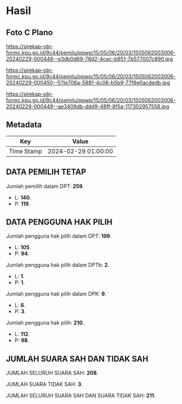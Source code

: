 # Hasil

## Foto C Plano

https://sirekap-obj-formc.kpu.go.id/9c44/pemilu/ppwp/15/05/06/20/03/1505062003006-20240229-000448--e3db0d69-78d2-4cac-b951-7b577007c890.jpg

https://sirekap-obj-formc.kpu.go.id/9c44/pemilu/ppwp/15/05/06/20/03/1505062003006-20240229-000450--511e706a-5881-4c08-b5b9-77f6e0acdedb.jpg

https://sirekap-obj-formc.kpu.go.id/9c44/pemilu/ppwp/15/05/06/20/03/1505062003006-20240229-000449--ae3409db-ddd9-48ff-8f5a-117302957558.jpg


## Metadata

| Key        | Value               |
| ---------- | ------------------- |
| Time Stamp | 2024-02-29 01:00:00 |


## DATA PEMILIH TETAP

Jumlah pemilih dalam DPT: **259**.
 * L: **140**.
 * P: **119**.

## DATA PENGGUNA HAK PILIH

Jumlah pengguna hak pilih dalam DPT: **199**.
 * L: **105**.
 * P: **94**.

Jumlah pengguna hak pilih dalam DPTb: **2**.
 * L: **1**.
 * P: **1**.

Jumlah pengguna hak pilih dalam DPK: **9**.
 * L: **6**.
 * P: **3**.

Jumlah pengguna hak pilih: **210**.
 * L: **112**.
 * P: **98**.

## JUMLAH SUARA SAH DAN TIDAK SAH

JUMLAH SELURUH SUARA SAH: **208**.

JUMLAH SUARA TIDAK SAH: **3**.

JUMLAH SELURUH SUARA SAH DAN SUARA TIDAK SAH: **211**.


